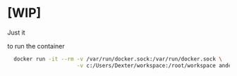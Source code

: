 # [WIP]
Just it


to run the container
```bash
  docker run -it --rm -v /var/run/docker.sock:/var/run/docker.sock \
                      -v c:/Users/Dexter/workspace:/root/workspace andersonmarcelino/devenv
```
